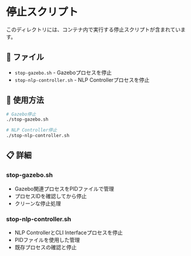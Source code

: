 # 停止スクリプト

このディレクトリには、コンテナ内で実行する停止スクリプトが含まれています。

## 📁 ファイル

- `stop-gazebo.sh` - Gazeboプロセスを停止
- `stop-nlp-controller.sh` - NLP Controllerプロセスを停止

## 🚀 使用方法

```bash
# Gazebo停止
./stop-gazebo.sh

# NLP Controller停止
./stop-nlp-controller.sh
```

## 📋 詳細

### stop-gazebo.sh
- Gazebo関連プロセスをPIDファイルで管理
- プロセスIDを確認してから停止
- クリーンな停止処理

### stop-nlp-controller.sh
- NLP ControllerとCLI Interfaceプロセスを停止
- PIDファイルを使用した管理
- 既存プロセスの確認と停止 